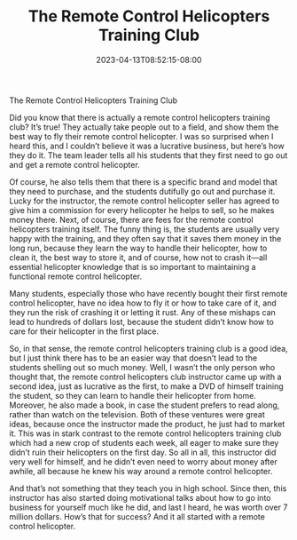 ﻿---
title: "The Remote Control Helicopters Training Club"
date: 2023-04-13T08:52:15-08:00
description: "remote control helicopters Tips for Web Success"
featured_image: "/images/remote control helicopters.jpg"
tags: ["remote control helicopters"]
---

The Remote Control Helicopters Training Club

Did you know that there is actually a remote control helicopters training club?  It’s true!  They actually take people out to a field, and show them the best way to fly their remote control helicopter.  I was so surprised when I heard this, and I couldn’t believe it was a lucrative business, but here’s how they do it.  The team leader tells all his students that they first need to go out and get a remote control helicopter.

Of course, he also tells them that there is a specific brand and model that they need to purchase, and the students dutifully go out and purchase it.  Lucky for the instructor, the remote control helicopter seller has agreed to give him a commission for every helicopter he helps to sell, so he makes money there.  Next, of course, there are fees for the remote control helicopters training itself.  The funny thing is, the students are usually very happy with the training, and they often say that it saves them money in the long run, because they learn the way to handle their helicopter, how to clean it, the best way to store it, and of course, how not to crash it—all essential helicopter knowledge that is so important to maintaining a functional remote control helicopter.

Many students, especially those who have recently bought their first remote control helicopter, have no idea how to fly it or how to take care of it, and they run the risk of crashing it or letting it rust.  Any of these mishaps can lead to hundreds of dollars lost, because the student didn’t know how to care for their helicopter in the first place.

So, in that sense, the remote control helicopters training club is a good idea, but I just think there has to be an easier way that doesn’t lead to the students shelling out so much money.  Well, I wasn’t the only person who thought that, the remote control helicopters club instructor came up with a second idea, just as lucrative as the first, to make a DVD of himself training the student, so they can learn to handle their helicopter from home.  Moreover, he also made a book, in case the student prefers to read along, rather than watch on the television.  Both of these ventures were great ideas, because once the instructor made the product, he just had to market it.  This was in stark contrast to the remote control helicopters training club which had a new crop of students each week, all eager to make sure they didn’t ruin their helicopters on the first day.  So all in all, this instructor did very well for himself, and he didn’t even need to worry about money after awhile, all because he knew his way around a remote control helicopter.

And that’s not something that they teach you in high school.  Since then, this instructor has also started doing motivational talks about how to go into business for yourself much like he did, and last I heard, he was worth over 7 million dollars.  How’s that for success?  And it all started with a remote control helicopter.
